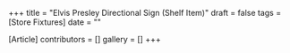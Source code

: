 +++
title = "Elvis Presley Directional Sign (Shelf Item)"
draft = false
tags = [Store Fixtures]
date = ""

[Article]
contributors = []
gallery = []
+++